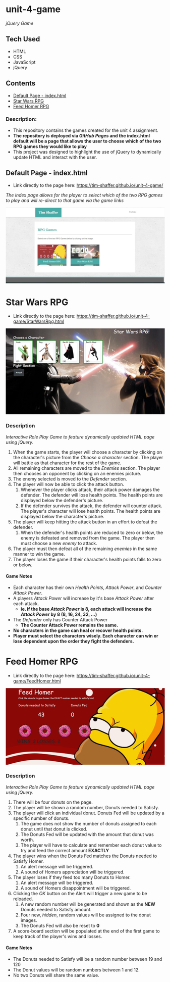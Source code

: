 # unit-4-game
*jQuery Game*

## Tech Used
* HTML
* CSS
* JavaScript
* jQuery

## Contents
* [Default Page - index.html](https://github.com/Tim-Shaffer/unit-4-game#default-page---indexhtml)
* [Star Wars RPG](https://github.com/Tim-Shaffer/unit-4-game#star-wars-rpg)
* [Feed Homer RPG](https://github.com/Tim-Shaffer/unit-4-game#feed-homer-rpg)

### Description:
* This repository contains the games created for the unit 4 assignment.
* **The repository is deployed via *GitHub Pages* and the index.html default will be a page that allows the user to choose which of the two RPG games they would like to play**
* This project was designed to highlight the use of jQuery to dynamically update HTML and interact with the user.

## Default Page - index.html
* Link directly to the page here:  https://tim-shaffer.github.io/unit-4-game/

*The index page allows for the player to select which of the two RPG games to play and will re-direct to that game via the game links*

![Image of Default Page Screenshot](/assets/images/index.jpg)

# Star Wars RPG
* Link directly to the page here:  https://tim-shaffer.github.io/unit-4-game/StarWarsRpg.html

![Image of Star Wars Game](/assets/images/StarWarsRPG.jpg)

### Description
*Interactive Role Play Game to feature dynamically updated HTML page using jQuery.*

1. When the game starts, the player will choose a character by clicking on the character's picture from the *Choose a character* section. The player will battle as that character for the rest of the game.
1. All remaining characters are moved to the *Enemies* section.  The player then chooses an opponent by clicking on an enemies picture.
1. The enemy selected is moved to the *Defender* section.
1. The player will now be able to click the attack button. 
   1. Whenever the player clicks attack, their attack power damages the defender. The defender will lose health points.  The health points are displayed below the defender's picture.
   1. If the defender survives the attack, the defender will counter attack.  The player's character will lose health points.  The health points are displayed below the character's picture.
1. The player will keep hitting the attack button in an effort to defeat the defender.
   1. When the defender's health points are reduced to zero or below, the enemy is defeated and removed from the game.  The player then must choose a new *enemy* to attack.
1. The player must then defeat all of the remaining *enemies* in the same manner to win the game.
1. The player loses the game if their character's health points falls to zero or below.

#### Game Notes
* Each character has their own *Health Points*, *Attack Power*, and *Counter Attack Power*.
* A players *Attack Power* will increase by it's base *Attack Power* after each attack.
  * **ie.  if the base *Attack Power* is 8, each attack will increase the *Attack Power* by 8 (8, 16, 24, 32, ...)**
* The *Defender* only has Counter Attack Power
  * **The Counter Attack Power remains the same.**
* **No characters in the game can heal or recover health points.**
* **Player must select the characters wisely.  Each character can win or lose dependent upon the order they fight the defenders.**

# Feed Homer RPG
* Link directly to the page here:  https://tim-shaffer.github.io/unit-4-game/FeedHomer.html

![Image of Feed Homer Game](/assets/images/FeedHomerRPG.jpg)

### Description
*Interactive Role Play Game to feature dynamically updated HTML page using jQuery.*

1. There will be four donuts on the page.
1. The player will be shown a random number, Donuts needed to Satisfy.
1. The player will click an individual donut.  Donuts Fed will be updated by a specific number of donuts.
   1. The game does not show the number of donuts assigned to each donut until that donut is clicked.
   1. The Donuts Fed will be updated with the amount that donut was worth.
   1. The player will have to calculate and remember each donut value to try and feed the correct amount **EXACTLY**
1. The player wins when the Donuts Fed matches the Donuts needed to Satisfy Homer.
   1. An alert message will be triggered.
   1. A sound of Homers appreciation will be triggered.
1. The player loses if they feed too many Donuts to Homer.
   1. An alert message will be triggered.
   1. A sound of Homers disappointment will be triggered.
1. Clicking the *OK* button on the Alert will trigger a new game to be reloaded.
   1. A new random number will be generated and shown as the **NEW** Donuts needed to Satisfy amount.
   1. Four new, *hidden*, random values will be assigned to the donut images.
   1. The Donuts Fed will also be reset to **0**
1. A score-board section will be populated at the end of the first game to keep track of the player's wins and losses.

#### Game Notes
* The Donuts needed to Satisfy will be a random number between 19 and 120
* The Donut values will be random numbers between 1 and 12.
* No two Donuts will share the same value.

